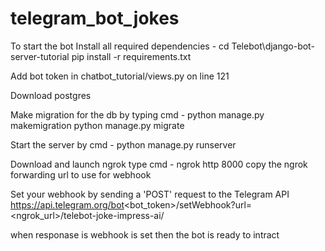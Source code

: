 # telegram_bot_jokes

To start the bot 
Install all required dependencies -
cd Telebot\django-bot-server-tutorial
pip install -r requirements.txt 

Add bot token in chatbot_tutorial/views.py on line 121

Download postgres

Make migration for the db by typing cmd -
python manage.py makemigration
python manage.py migrate

Start the server by cmd -
python manage.py runserver

Download and launch ngrok 
type cmd -
ngrok http 8000
copy the ngrok forwarding url to use for webhook

Set your webhook by sending a 'POST' request to the Telegram API
https://api.telegram.org/bot<bot_token>/setWebhook?url=<ngrok_url>/telebot-joke-impress-ai/

when responase is webhook is set then the bot is ready to intract
